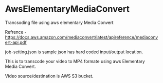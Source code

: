 # AwsElementaryMediaConvert
Trancsoding file using aws elementary Media Convert

Refrence - https://docs.aws.amazon.com/mediaconvert/latest/apireference/mediaconvert-api.pdf

job-setting.json is sample json has hard coded input/output location.

This is to transcode your video to MP4 formate using aws Elementary Media Convert. 

Video source/destination is AWS S3 bucket. 

